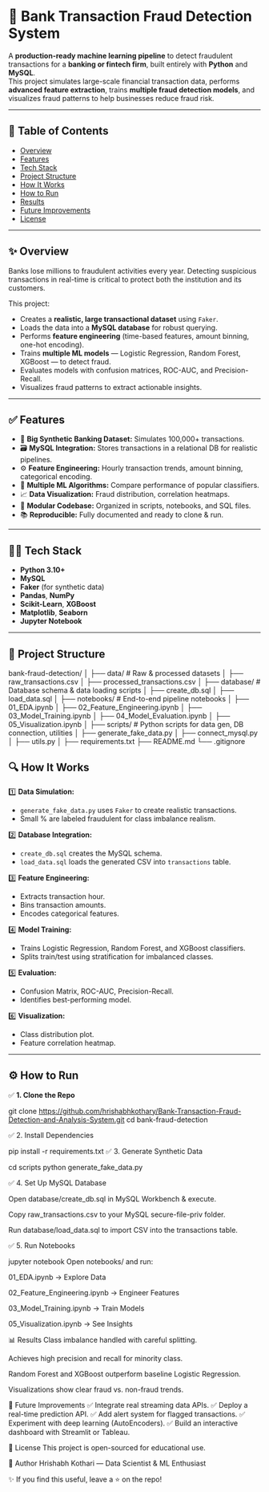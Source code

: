 # 🚨 Bank Transaction Fraud Detection System

A **production-ready machine learning pipeline** to detect fraudulent transactions for a **banking or fintech firm**, built entirely with **Python** and **MySQL**.  
This project simulates large-scale financial transaction data, performs **advanced feature extraction**, trains **multiple fraud detection models**, and visualizes fraud patterns to help businesses reduce fraud risk.

---

## 📌 Table of Contents

- [Overview](#overview)
- [Features](#features)
- [Tech Stack](#tech-stack)
- [Project Structure](#project-structure)
- [How It Works](#how-it-works)
- [How to Run](#how-to-run)
- [Results](#results)
- [Future Improvements](#future-improvements)
- [License](#license)

---

## ✨ Overview

Banks lose millions to fraudulent activities every year. Detecting suspicious transactions in real-time is critical to protect both the institution and its customers.

This project:
- Creates a **realistic, large transactional dataset** using `Faker`.
- Loads the data into a **MySQL database** for robust querying.
- Performs **feature engineering** (time-based features, amount binning, one-hot encoding).
- Trains **multiple ML models** — Logistic Regression, Random Forest, XGBoost — to detect fraud.
- Evaluates models with confusion matrices, ROC-AUC, and Precision-Recall.
- Visualizes fraud patterns to extract actionable insights.

---

## ✅ Features

- 📂 **Big Synthetic Banking Dataset:** Simulates 100,000+ transactions.
- 🗃️ **MySQL Integration:** Stores transactions in a relational DB for realistic pipelines.
- ⚙️ **Feature Engineering:** Hourly transaction trends, amount binning, categorical encoding.
- 🤖 **Multiple ML Algorithms:** Compare performance of popular classifiers.
- 📈 **Data Visualization:** Fraud distribution, correlation heatmaps.
- 🧩 **Modular Codebase:** Organized in scripts, notebooks, and SQL files.
- 📚 **Reproducible:** Fully documented and ready to clone & run.

---

## 🧑‍💻 Tech Stack

- **Python 3.10+**
- **MySQL**
- **Faker** (for synthetic data)
- **Pandas**, **NumPy**
- **Scikit-Learn**, **XGBoost**
- **Matplotlib**, **Seaborn**
- **Jupyter Notebook**

---

## 📂 Project Structure

bank-fraud-detection/
│
├── data/ # Raw & processed datasets
│ ├── raw_transactions.csv
│ ├── processed_transactions.csv
│
├── database/ # Database schema & data loading scripts
│ ├── create_db.sql
│ ├── load_data.sql
│
├── notebooks/ # End-to-end pipeline notebooks
│ ├── 01_EDA.ipynb
│ ├── 02_Feature_Engineering.ipynb
│ ├── 03_Model_Training.ipynb
│ ├── 04_Model_Evaluation.ipynb
│ ├── 05_Visualization.ipynb
│
├── scripts/ # Python scripts for data gen, DB connection, utilities
│ ├── generate_fake_data.py
│ ├── connect_mysql.py
│ ├── utils.py
│
├── requirements.txt
├── README.md
└── .gitignore



## 🔍 How It Works

1️⃣ **Data Simulation:**  
   - `generate_fake_data.py` uses `Faker` to create realistic transactions.
   - Small % are labeled fraudulent for class imbalance realism.

2️⃣ **Database Integration:**  
   - `create_db.sql` creates the MySQL schema.
   - `load_data.sql` loads the generated CSV into `transactions` table.

3️⃣ **Feature Engineering:**  
   - Extracts transaction hour.
   - Bins transaction amounts.
   - Encodes categorical features.

4️⃣ **Model Training:**  
   - Trains Logistic Regression, Random Forest, and XGBoost classifiers.
   - Splits train/test using stratification for imbalanced classes.

5️⃣ **Evaluation:**  
   - Confusion Matrix, ROC-AUC, Precision-Recall.
   - Identifies best-performing model.

6️⃣ **Visualization:**  
   - Class distribution plot.
   - Feature correlation heatmap.

---

## ⚙️ How to Run

✅ **1. Clone the Repo**

git clone https://github.com/hrishabhkothary/Bank-Transaction-Fraud-Detection-and-Analysis-System.git
cd bank-fraud-detection

✅ 2. Install Dependencies


pip install -r requirements.txt
✅ 3. Generate Synthetic Data


cd scripts
python generate_fake_data.py

✅ 4. Set Up MySQL Database

Open database/create_db.sql in MySQL Workbench & execute.

Copy raw_transactions.csv to your MySQL secure-file-priv folder.

Run database/load_data.sql to import CSV into the transactions table.

✅ 5. Run Notebooks


jupyter notebook
Open notebooks/ and run:

01_EDA.ipynb → Explore Data

02_Feature_Engineering.ipynb → Engineer Features

03_Model_Training.ipynb → Train Models

05_Visualization.ipynb → See Insights

📊 Results
Class imbalance handled with careful splitting.

Achieves high precision and recall for minority class.

Random Forest and XGBoost outperform baseline Logistic Regression.

Visualizations show clear fraud vs. non-fraud trends.

🚀 Future Improvements
✅ Integrate real streaming data APIs.
✅ Deploy a real-time prediction API.
✅ Add alert system for flagged transactions.
✅ Experiment with deep learning (AutoEncoders).
✅ Build an interactive dashboard with Streamlit or Tableau.

📜 License
This project is open-sourced for educational use.

🙌 Author
Hrishabh Kothari — Data Scientist & ML Enthusiast

✨ If you find this useful, leave a ⭐ on the repo!
